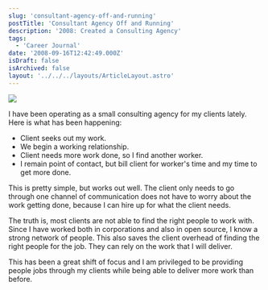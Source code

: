 ```yaml
---
slug: 'consultant-agency-off-and-running'
postTitle: 'Consultant Agency Off and Running'
description: '2008: Created a Consulting Agency'
tags:
  - 'Career Journal'
date: '2008-09-16T12:42:49.000Z'
isDraft: false
isArchived: false
layout: '../../../layouts/ArticleLayout.astro'
---
```


![](/2008-09-16-consultant-agency-off-and-running/_consultants.jpg)

I have been operating as a small consulting agency for my clients lately. Here is what has been happening:

- Client seeks out my work.
- We begin a working relationship.
- Client needs more work done, so I find another worker.
- I remain point of contact, but bill client for worker's time and my time to get more done.

This is pretty simple, but works out well. The client only needs to go through one channel of communication does not have to worry about the work getting done, because I can hire up for what the client needs.

The truth is, most clients are not able to find the right people to work with. Since I have worked both in corporations and also in open source, I know a strong network of people. This also saves the client overhead of finding the right people for the job. They can rely on the work that I will deliver.

This has been a great shift of focus and I am privileged to be providing people jobs through my clients while being able to deliver more work than before.
